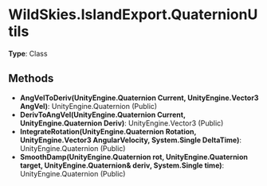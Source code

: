 ﻿# WildSkies.IslandExport.QuaternionUtils

**Type**: Class

## Methods

- **AngVelToDeriv(UnityEngine.Quaternion Current, UnityEngine.Vector3 AngVel)**: UnityEngine.Quaternion (Public)
- **DerivToAngVel(UnityEngine.Quaternion Current, UnityEngine.Quaternion Deriv)**: UnityEngine.Vector3 (Public)
- **IntegrateRotation(UnityEngine.Quaternion Rotation, UnityEngine.Vector3 AngularVelocity, System.Single DeltaTime)**: UnityEngine.Quaternion (Public)
- **SmoothDamp(UnityEngine.Quaternion rot, UnityEngine.Quaternion target, UnityEngine.Quaternion& deriv, System.Single time)**: UnityEngine.Quaternion (Public)

